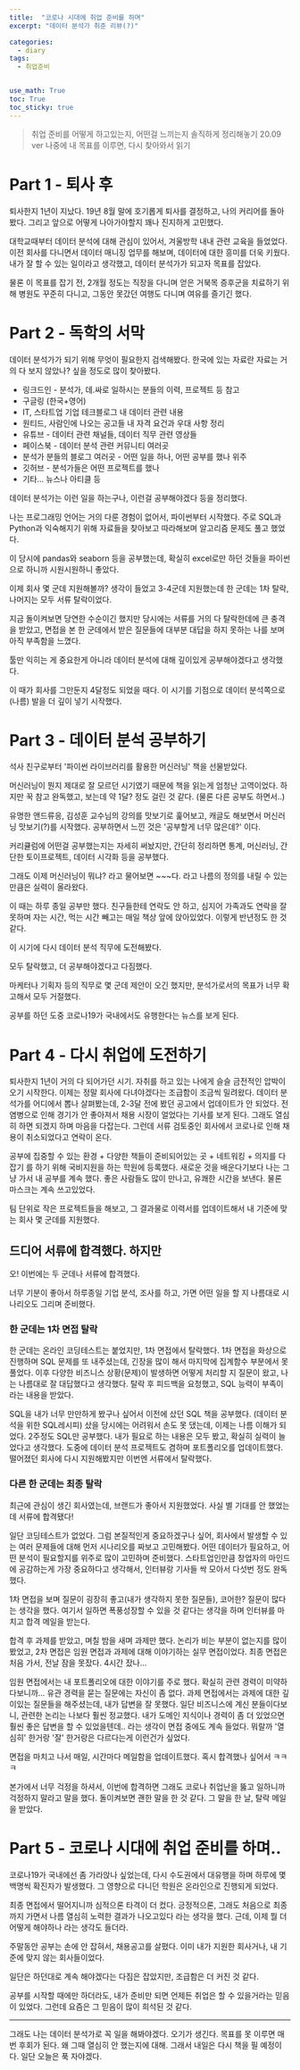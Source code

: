 ```yaml
---
title:  "코로나 시대에 취업 준비를 하며"
excerpt: "데이터 분석가 취준 리뷰(?)"

categories:
  - diary
tags:
  - 취업준비


use_math: True
toc: True
toc_sticky: true
---
```

> 취업 준비를 어떻게 하고있는지, 어떤걸 느끼는지 솔직하게 정리해놓기 20.09 ver
나중에 내 목표를 이루면, 다시 찾아와서 읽기

# Part 1 - 퇴사 후

퇴사한지 1년이 지났다. 19년 8월 말에 호기롭게 퇴사를 결정하고, 나의 커리어를 돌아봤다. 그리고 앞으로 어떻게 나아가야할지 꽤나 진지하게 고민했다.

대학교때부터 데이터 분석에 대해 관심이 있어서, 겨울방학 내내 관련 교육을 들었었다. 이전 회사를 다니면서 데이터 매니징 업무를 해보며, 데이터에 대한 흥미를 더욱 키웠다. 내가 잘 할 수 있는 일이라고 생각했고, 데이터 분석가가 되고자 목표를 잡았다.

물론 이 목표를 잡기 전, 2개월 정도는 직장을 다니며 얻은 거북목 증후군을 치료하기 위해 병원도 꾸준히 다니고, 그동안 못갔던 여행도 다니며 여유를 즐기긴 했다.

# Part 2 - 독학의 서막

데이터 분석가가 되기 위해 무엇이 필요한지 검색해봤다. 한국에 있는 자료란 자료는 거의 다 보지 않았나? 싶을 정도로 많이 찾아봤다.

- 링크드인 - 분석가, 데.싸로 일하시는 분들의 이력, 프로젝트 등 참고
- 구글링 (한국+영어)
- IT, 스타트업 기업 테크블로그 내 데이터 관련 내용
- 원티드, 사람인에 나오는 공고들 내 자격 요건과 우대 사항 정리
- 유튜브 - 데이터 관련 채널들, 데이터 직무 관련 영상들
- 페이스북 - 데이터 분석 관련 커뮤니티 여러곳
- 분석가 분들의 블로그 여러곳 - 어떤 일을 하나, 어떤 공부를 했나 위주
- 깃허브 - 분석가들은 어떤 프로젝트를 했나
- 기타... 뉴스나 아티클 등

데이터 분석가는 이런 일을 하는구나, 이런걸 공부해야겠다 등을 정리했다.

나는 프로그래밍 언어는 거의 다룬 경험이 없어서, 파이썬부터 시작했다. 주로 SQL과 Python과 익숙해지기 위해 자료들을 찾아보고 따라해보며 알고리즘 문제도 풀고 했었다.

이 당시에 pandas와 seaborn 등을 공부했는데, 확실히 excel로만 하던 것들을 파이썬으로 하니까 시원시원하니 좋았다.

이제 회사 몇 군데 지원해볼까? 생각이 들었고 3-4군데 지원했는데 한 군데는 1차 탈락, 나머지는 모두 서류 탈락이었다.

지금 돌이켜보면 당연한 수순이긴 했지만 당시에는 서류를 거의 다 탈락한데에 큰 충격을 받았고, 면접을 본 한 군데에서 받은 질문들에 대부분 대답을 하지 못하는 나를 보며 아직 부족함을 느꼈다.

툴만 익히는 게 중요한게 아니라 데이터 분석에 대해 깊이있게 공부해야겠다고 생각했다.

이 때가 회사를 그만둔지 4달정도 되었을 때다. 이 시기를 기점으로 데이터 분석쪽으로 (나름) 발을 더 깊이 넣기 시작했다.

# Part 3 - 데이터 분석 공부하기

석사 친구로부터 '파이썬 라이브러리를 활용한 머신러닝' 책을 선물받았다.

머신러닝이 뭔지 제대로 잘 모르던 시기였기 때문에 책을 읽는게 엄청난 고역이었다. 하지만 꾹 참고 완독했고, 보는데 약 1달? 정도 걸린 것 같다. (물론 다른 공부도 하면서..)

유명한 앤드류응, 김성훈 교수님의 강의를 맛보기로 훑어보고, 캐글도 해보면서 머신러닝 맛보기(?)를 시작했다. 공부하면서 느낀 것은 '공부할게 너무 많은데?' 이다.

커리큘럼에 어떤걸 공부했는지는 자세히 써놨지만, 간단히 정리하면 통계, 머신러닝, 간단한 토이프로젝트, 데이터 시각화 등을 공부했다.

그래도 이제 머신러닝이 뭐냐? 라고 물어보면 ~~~다. 라고 나름의 정의를 내릴 수 있는 만큼은 실력이 올라왔다.

이 때는 하루 종일 공부만 했다. 친구들한테 연락도 안 하고, 심지어 가족과도 연락을 잘 못하며 자는 시간, 먹는 시간 빼고는 매일 책상 앞에 앉아있었다. 이렇게 반년정도 한 것 같다.

이 시기에 다시 데이터 분석 직무에 도전해봤다.

모두 탈락했고, 더 공부해야겠다고 다짐했다.

마케터나 기획자 등의 직무로 몇 군데 제안이 오긴 했지만, 분석가로서의 목표가 너무 확고해서 모두 거절했다.

공부를 하던 도중 코로나19가 국내에서도 유행한다는 뉴스를 보게 된다.

# Part 4 - 다시 취업에 도전하기

퇴사한지 1년이 거의 다 되어가던 시기. 자취를 하고 있는 나에게 슬슬 금전적인 압박이 오기 시작한다. 이제는 정말 회사에 다녀야겠다는 조급함이 조금씩 밀려왔다. 데이터 분석가를 어디에서 뽑나 살펴봤는데, 2-3달 전에 봤던 공고에서 업데이트가 안 되었다. 전염병으로 인해 경기가 안 좋아져서 채용 시장이 얼었다는 기사를 보게 된다. 그래도 열심히 하면 되겠지 하며 마음을 다잡는다. 그런데 서류 검토중인 회사에서 코로나로 인해 채용이 취소되었다고 연락이 온다.

공부에 집중할 수 있는 환경 + 다양한 책들이 준비되어있는 곳 + 네트워킹 + 의지를 다잡기 를 하기 위해 국비지원을 하는 학원에 등록했다. 새로운 것을 배운다기보다 나는 그냥 가서 내 공부를 계속 했다. 좋은 사람들도 많이 만나고, 유쾌한 시간을 보낸다. 물론 마스크는 계속 쓰고있었다.

팀 단위로 작은 프로젝트들을 해보고, 그 결과물로 이력서를 업데이트해서 내 기준에 맞는 회사 몇 군데를 지원했다.

## 드디어 서류에 합격했다. 하지만

오! 이번에는 두 군데나 서류에 합격했다.

너무 기분이 좋아서 하루종일 기업 분석, 조사를 하고, 가면 어떤 일을 할 지 나름대로 시나리오도 그리며 준비했다.

### 한 군데는 1차 면접 탈락

한 군데는 온라인 코딩테스트는 붙었지만, 1차 면접에서 탈락했다. 1차 면접을 화상으로 진행하며 SQL 문제를 또 내주셨는데, 긴장을 많이 해서 마지막에 집계함수 부분에서 못 풀었다. 이후 다양한 비즈니스 상황(문제)이 발생하면 어떻게 처리할 지 질문이 왔고, 나는 나름대로 잘 대답했다고 생각했다. 탈락 후 피드백을 요청했고, SQL 능력이 부족이라는 내용을 받았다.

SQL을 내가 너무 만만하게 봤구나 싶어서 이전에 샀던 SQL 책을 공부했다. (데이터 분석을 위한 SQL레시피) 샀을 당시에는 어려워서 손도 못 댔는데, 이제는 나름 이해가 되었다.
2주정도 SQL만 공부했다. 내가 필요로 하는 내용은 모두 봤고, 확실히 실력이 늘었다고 생각했다. 도중에 데이터 분석 프로젝트도 겸하며 포트폴리오를 업데이트했다. 떨어졌던 회사에 다시 지원해봤지만 이번엔 서류에서 탈락했다.

### 다른 한 군데는 최종 탈락

최근에 관심이 생긴 회사였는데, 브랜드가 좋아서 지원했었다. 사실 별 기대를 안 했었는데 서류에 합격됐다!

일단 코딩테스트가 없었다. 그럼 본질적인게 중요하겠구나 싶어, 회사에서 발생할 수 있는 여러 문제들에 대해 먼저 시나리오를 짜보고 고민해봤다. 어떤 데이터가 필요하고, 어떤 분석이 필요할지를 위주로 많이 고민하며 준비했다. 스타트업인만큼 창업자의 마인드에 공감하는게 가장 중요하다고 생각해서, 인터뷰랑 기사들 싹 모아서 다섯번 정도 완독했다.

1차 면접을 보며 질문이 굉장히 좋고(내가 생각하지 못한 질문들), 코어한? 질문이 많다는 생각을 했다. 여기서 일하면 폭풍성장할 수 있을 것 같다는 생각을 하며 인터뷰를 마치고 합격 메일을 받는다.

합격 후 과제를 받았고, 며칠 밤을 새며 과제만 했다. 논리가 비는 부분이 없는지를 많이 봤었고, 2차 면접은 임원 면접과 과제에 대해 이야기하는 실무 면접이었다. 최종 면접은 처음 가서, 전날 잠을 못잤다. 4시간 잤나...

임원 면접에서는 내 포트폴리오에 대한 이야기를 주로 했다. 확실히 관련 경력이 미약하다보니까... 유관 경력을 묻는 질문에는 자신이 좀 없다. 과제 면접에서는 과제에 대한 깊이있는 질문들을 해주셨는데, 내가 답변을 잘 못했다. 일단 비즈니스에 계신 분들이다보니, 관련한 논리는 나보다 훨씬 정교했다. 내가 도메인 지식이나 경력이 좀 더 있었으면 훨씬 좋은 답변을 할 수 있었을텐데.. 라는 생각이 면접 중에도 계속 들었다. 뭐랄까 '열심히' 한거랑 '잘' 한거랑은 다르다는게 이런건가 싶었다.

면접을 마치고 나서 매일, 시간마다 메일함을 업데이트했다. 혹시 합격했나 싶어서 ㅋㅋㅋ

본가에서 너무 걱정을 하셔서, 이번에 합격하면 그래도 코로나 취업난을 뚫고 일하니까 걱정하지 말라고 말을 했다. 돌이켜보면 괜한 말을 한 것 같다. 그 말을 한 날, 탈락 메일을 받았다.

# Part 5 - 코로나 시대에 취업 준비를 하며..

코로나19가 국내에선 좀 가라앉나 싶었는데, 다시 수도권에서 대유행을 하며 하루에 몇백명씩 확진자가 발생했다. 그 영향으로 다니던 학원은 온라인으로 진행되게 되었다.

최종 면접에서 떨어지니까 심적으론 타격이 더 컸다. 긍정적으론, 그래도 처음으로 최종까지 가면서 나름 열심히 노력한 결과가 나오고있다 라는 생각을 했다. 근데, 이제 뭘 더 어떻게 해야하나 라는 생각도 들더라.

주말동안 공부는 손에 안 잡혀서, 채용공고를 살폈다. 이미 내가 지원한 회사거나, 내 기준에 맞지 않는 회사들이었다.

일단은 하던대로 계속 해야겠다는 다짐은 잡았지만, 조급함은 더 커진 것 같다.

공부를 시작할 때에만 하더라도, 내가 준비만 되면 언제든 취업은 할 수 있을거라는 믿음이 있었다. 그런데 요즘은 그 믿음이 많이 희석된 것 같다.

---

그래도 나는 데이터 분석가로 꼭 일을 해봐야겠다. 오기가 생긴다. 목표를 못 이루면 매번 후회가 된다. 왜 그때 열심히 안 했는지에 대해. 그래서 내일은 다시 책을 필 예정이다. 일단 오늘은 푹 자야겠다.
